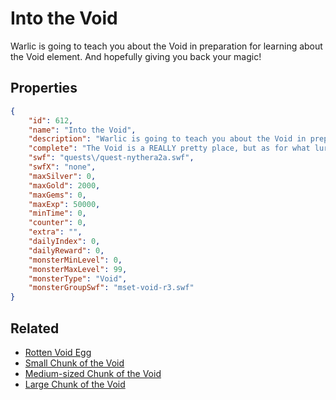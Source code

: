 # Into the Void

Warlic is going to teach you about the Void in preparation for learning about the Void element.  And hopefully giving you back your magic!

## Properties

```json
{
    "id": 612,
    "name": "Into the Void",
    "description": "Warlic is going to teach you about the Void in preparation for learning about the Void element.  And hopefully giving you back your magic!",
    "complete": "The Void is a REALLY pretty place, but as for what lurks inside it... ew. Creepy!",
    "swf": "quests\/quest-nythera2a.swf",
    "swfX": "none",
    "maxSilver": 0,
    "maxGold": 2000,
    "maxGems": 0,
    "maxExp": 50000,
    "minTime": 0,
    "counter": 0,
    "extra": "",
    "dailyIndex": 0,
    "dailyReward": 0,
    "monsterMinLevel": 0,
    "monsterMaxLevel": 99,
    "monsterType": "Void",
    "monsterGroupSwf": "mset-void-r3.swf"
}
```

## Related

- [Rotten Void Egg](../items/3903-rotten-void-egg.md)
- [Small Chunk of the Void](../items/3904-small-chunk-of-the-void.md)
- [Medium-sized Chunk of the Void](../items/3905-medium-sized-chunk-of-the-void.md)
- [Large Chunk of the Void](../items/3906-large-chunk-of-the-void.md)


